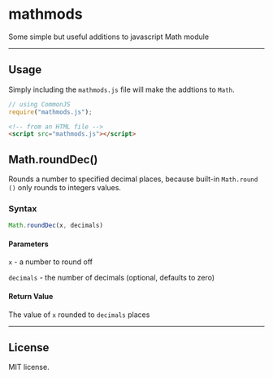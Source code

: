 # mathmods

Some simple but useful additions to javascript Math module

---

## Usage

Simply including the `mathmods.js` file will make the addtions to `Math`.


````js
// using CommonJS
require("mathmods.js");
````

````html
<!-- from an HTML file -->
<script src="mathmods.js"></script>
````

## Math.roundDec()


Rounds a number to specified decimal places, because built-in `Math.round
()` only rounds to integers values.

### Syntax

```js
Math.roundDec(x, decimals)
```

#### Parameters
`x` - a number to round off

`decimals` - the number of decimals (optional, defaults to zero)

#### Return Value
The value of `x` rounded to `decimals` places

---

## License

MIT license.
